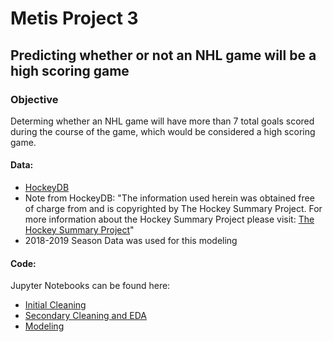 # Metis Project 3

## Predicting whether or not an NHL game will be a high scoring game

### Objective 
Determing whether an NHL game will have more than 7 total goals scored during the course of the game, which would be considered a high scoring game.

#### Data:
- [HockeyDB](https://www.hockeydb.com)
- Note from HockeyDB: "The information used herein was obtained free of charge from and is copyrighted by The Hockey Summary Project. For more information about the Hockey Summary Project please visit: [The Hockey Summary Project](http://hsp.flyershistory.com)"
- 2018-2019 Season Data was used for this modeling

#### Code:
Jupyter Notebooks can be found here:
- [Initial Cleaning](https://github.com/lucy-allen/Project_3/tree/master/First_Cleaning)
- [Secondary Cleaning and EDA](https://github.com/lucy-allen/Project_3/tree/master/Cleaning_EDA)
- [Modeling](https://github.com/lucy-allen/Project_3/tree/master/Modeling)
